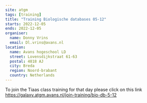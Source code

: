 ```yaml
---
site: atgm
tags: [training]
title: "Training Biologische databases 05-12"
starts: 2022-12-05
ends: 2022-12-05
organiser:
  name: Donny Vrins
  email: Dl.vrins@avans.nl
location:
  name: Avans hogeschool LD
  street: Lovensdijkstraat 61-63
  postal: 4818 AJ
  city: Breda
  region: Noord-brabant
  country: Netherlands
---
```


To join the Tiaas class training for that day please click on this link https://galaxy.atgm.avans.nl/join-training/bio-db-5-12